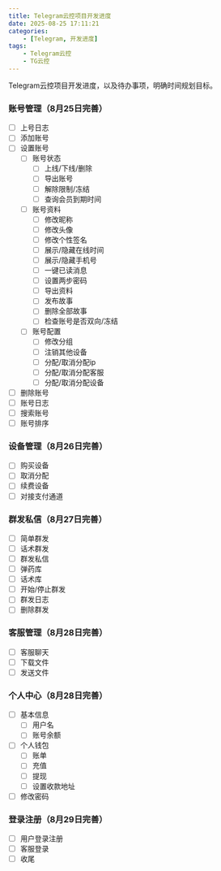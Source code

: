 ```yaml
---
title: Telegram云控项目开发进度
date: 2025-08-25 17:11:21
categories:
    - [Telegram, 开发进度]
tags:
    - Telegram云控
    - TG云控
---
```


Telegram云控项目开发进度，以及待办事项，明确时间规划目标。

<!-- more -->

### 账号管理（8月25日完善）

- [ ] 上号日志
- [ ] 添加账号
- [ ] 设置账号
  - [ ] 账号状态
    - [ ] 上线/下线/删除
    - [ ] 导出账号
    - [ ] 解除限制/冻结
    - [ ] 查询会员到期时间
  - [ ] 账号资料
    - [ ] 修改昵称
    - [ ] 修改头像
    - [ ] 修改个性签名
    - [ ] 展示/隐藏在线时间
    - [ ] 展示/隐藏手机号
    - [ ] 一键已读消息
    - [ ] 设置两步密码
    - [ ] 导出资料
    - [ ] 发布故事
    - [ ] 删除全部故事
    - [ ] 检查账号是否双向/冻结
  - [ ] 账号配置
    - [ ] 修改分组
    - [ ] 注销其他设备
    - [ ] 分配/取消分配ip
    - [ ] 分配/取消分配客服
    - [ ] 分配/取消分配设备
- [ ] 删除账号
- [ ] 账号日志
- [ ] 搜索账号
- [ ] 账号排序

### 设备管理（8月26日完善）

- [ ] 购买设备
- [ ] 取消分配
- [ ] 续费设备
- [ ] 对接支付通道

### 群发私信（8月27日完善）

- [ ] 简单群发
- [ ] 话术群发
- [ ] 群发私信
- [ ] 弹药库
- [ ] 话术库
- [ ] 开始/停止群发
- [ ] 群发日志
- [ ] 删除群发

### 客服管理（8月28日完善）

- [ ] 客服聊天
- [ ] 下载文件
- [ ] 发送文件

### 个人中心（8月28日完善）

- [ ] 基本信息
  - [ ] 用户名
  - [ ] 账号余额
- [ ] 个人钱包
  - [ ] 账单
  - [ ] 充值
  - [ ] 提现
  - [ ] 设置收款地址
- [ ] 修改密码

### 登录注册（8月29日完善）

- [ ] 用户登录注册
- [ ] 客服登录
- [ ] 收尾

